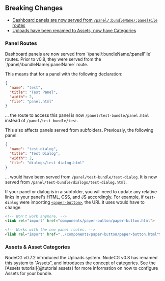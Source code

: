 ## Breaking Changes
- [Dashboard panels are now served from `/panel/:bundleName/:panelFile` routes](#panel-routes)
- [Uploads have been renamed to Assets, now have Categories](#assets-and-categories)

<h3 id="panel-routes">Panel Routes</h3>
Dashboard panels are now served from `/panel/:bundleName/:panelFile` routes. Prior to v0.8, they were served from the
`/panel/:bundleName/:panelName` route.

This means that for a panel with the following declaration:
```json
{
  "name": "test",
  "title": "Test Panel",
  "width": 2,
  "file": "panel.html"
}
```
... the route to access this panel is now `/panel/test-bundle/panel.html` instead of `/panel/test-bundle/test`.

This also affects panels served from subfolders. Previously, the following panel:
```json
{
  "name": "test-dialog",
  "title": "Test Dialog",
  "width": 2,
  "file": "dialogs/test-dialog.html"
}
```
... would have been served from `/panel/test-bundle/test-dialog`. It is now served from `/panel/test-bundle/dialogs/test-dialog.html`.

If your panel or dialog is in a subfolder, you will need to update any relative links in your panel's HTML, CSS, and JS accordingly.
For example, if `test-dialog` were importing [`<paper-button>`](https://elements.polymer-project.org/elements/paper-button?view=demo:demo/index.html), 
the URL it uses would have to change:
```html
<!-- Won't work anymore. -->
<link rel="import" href="components/paper-button/paper-button.html">

<!-- Works with the new panel routes. -->
<link rel="import" href="../components/paper-button/paper-button.html">
```

<h3 id="assets-and-categories">Assets & Asset Categories</h3>
NodeCG v0.7.2 introduced the Uploads system. NodeCG v0.8 has renamed this system to "Assets", and introduces
the concept of categories. See the [Assets tutorial]{@tutorial assets} for more information on how to configure Assets for your bundle.
